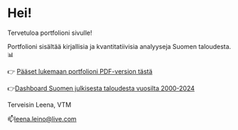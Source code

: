 # Hei!

Tervetuloa portfolioni sivulle! 

Portfolioni sisältää kirjallisia ja kvantitatiivisia analyyseja Suomen taloudesta. 📊

👉 [Pääset lukemaan portfolioni PDF-version tästä](./Portfolio_Leena.pdf)

👉[Dashboard Suomen julkisesta taloudesta vuosilta 2000-2024](https://github.com/leenaleino/portfolio/blob/main/Dashboard%203.png?raw=true)

Terveisin Leena, VTM

📫leena.leino@live.com
